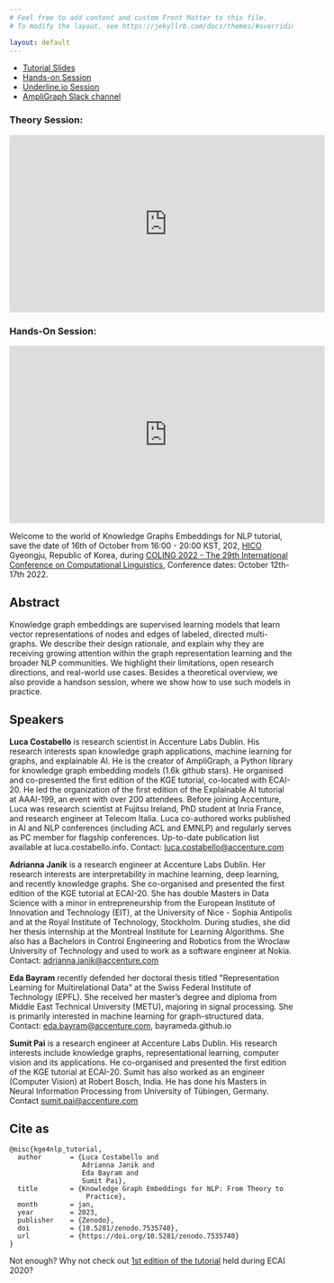```yaml
---
# Feel free to add content and custom Front Matter to this file.
# To modify the layout, see https://jekyllrb.com/docs/themes/#overriding-theme-defaults

layout: default
---
```


- [Tutorial Slides](https://github.com/kge4nlp-coling22/kge4nlp-coling22.github.io/raw/3530df6a1446e894eb9a90de0550339d2e12c0ee/COLING-22_KGE_tutorial_0.2.pdf) 
- [Hands-on Session](http://bit.ly/kge4nlp-tutorial)
- [Underline.io Session](https://underline.io/events/360/sessions?eventSessionId=13209) 
- [AmpliGraph Slack channel](https://join.slack.com/t/ampligraph/shared_invite/enQtNTc2NTI0MzUxMTM5LTRkODk0MjI2OWRlZjdjYmExY2Q3M2M3NGY0MGYyMmI4NWYyMWVhYTRjZDhkZjA1YTEyMzBkMGE4N2RmNTRiZDg)

### Theory Session:
<iframe width="560" height="315" src="https://www.youtube.com/embed/OclcipNadek?start=54" title="YouTube video player" frameborder="0" allow="accelerometer; autoplay; clipboard-write; encrypted-media; gyroscope; picture-in-picture; web-share" allowfullscreen></iframe>

### Hands-On Session:
<iframe width="560" height="315" src="https://www.youtube.com/embed/e7KSye4JZqE" title="YouTube video player" frameborder="0" allow="accelerometer; autoplay; clipboard-write; encrypted-media; gyroscope; picture-in-picture; web-share" allowfullscreen></iframe>


Welcome to the world of Knowledge Graphs Embeddings for NLP tutorial, save the date of 16th of October from 16:00 - 20:00 KST, 202, [HICO](https://goo.gl/maps/k657qsEruN46y5Fx7) Gyeongju, Republic of Korea, during  [COLING 2022 - The 29th International Conference on Computational Linguistics](https://coling2022.org/), Conference dates: October 12th-17th 2022.


## Abstract
Knowledge graph embeddings are supervised learning models that learn vector representations of nodes and edges of labeled, directed multi-graphs. We describe their design rationale, and explain why they are receiving growing attention within the graph representation learning and the broader NLP communities. We highlight their limitations, open research directions, and real-world use cases. Besides a theoretical overview, we also provide a handson session, where we show how to use such models in practice.

## Speakers

**Luca Costabello** is research scientist in Accenture Labs Dublin. His research interests span knowledge graph applications, machine learning for graphs, and explainable AI. He is the creator of AmpliGraph, a Python library for knowledge graph embedding models (1.6k github stars). He organised and co-presented the first edition of the KGE tutorial, co-located with ECAI-20. He led the organization of the first edition of the Explainable AI tutorial at AAAI-199, an event with over 200 attendees. Before joining Accenture, Luca was research scientist at Fujitsu Ireland, PhD student at Inria France, and research engineer at Telecom Italia. Luca co-authored works published in AI and NLP conferences (including ACL and EMNLP) and regularly serves as PC member for flagship conferences. Up-to-date publication list available at luca.costabello.info. Contact: luca.costabello@accenture.com

**Adrianna Janik** is a research engineer at Accenture Labs Dublin. Her research interests are interpretability in machine learning, deep learning, and recently knowledge graphs. She co-organised and presented the first edition of the KGE tutorial at ECAI-20. She has double Masters in Data Science with a minor in entrepreneurship from the European Institute of Innovation and Technology (EIT), at the University of Nice - Sophia Antipolis and at the Royal Institute of Technology, Stockholm. During studies, she did her thesis internship at the Montreal Institute for Learning Algorithms. She also has a Bachelors in Control Engineering and Robotics from the Wroclaw University of Technology and used to work as a software engineer at Nokia. Contact: adrianna.janik@accenture.com

**Eda Bayram** recently defended her doctoral thesis titled "Representation Learning for Multirelational Data" at the Swiss Federal Institute of Technology (EPFL). She received her master’s degree and diploma from Middle East Technical University (METU), majoring in signal processing. She is primarily interested in machine learning for graph-structured data. Contact: eda.bayram@accenture.com, bayrameda.github.io

**Sumit Pai** is a research engineer at Accenture Labs Dublin. His research interests include knowledge graphs, representational learning, computer vision and its applications. He co-organised and presented the first edition of the KGE tutorial at ECAI-20. Sumit has also worked as an engineer (Computer Vision) at Robert Bosch, India. He has done his Masters in Neural Information Processing from University of Tübingen, Germany. Contact sumit.pai@accenture.com

## Cite as

```
@misc{kge4nlp_tutorial,
  author       = {Luca Costabello and
                  Adrianna Janik and
                  Eda Bayram and
                  Sumit Pai},
  title        = {Knowledge Graph Embeddings for NLP: From Theory to 
                   Practice},
  month        = jan,
  year         = 2023,
  publisher    = {Zenodo},
  doi          = {10.5281/zenodo.7535740},
  url          = {https://doi.org/10.5281/zenodo.7535740}
}
```

Not enough? Why not check out [1st edition of the tutorial](https://kge-tutorial-ecai2020.github.io/) held during ECAI 2020?
